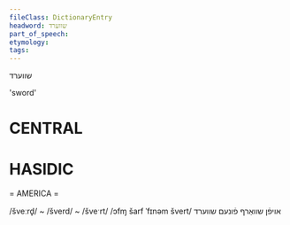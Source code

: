 ```yaml
---
fileClass: DictionaryEntry
headword: שווערד
part_of_speech: 
etymology: 
tags: 
---
```

שווערד

'sword'

CENTRAL
========

HASIDIC
=======
= AMERICA = 

/šveːrd̥/ ~ /šverd/ ~ /šveˑrt/
/ɔfɱ šarf ˈfɪnəm švert/ אויפֿן שוואַרף פֿונעם שווערד